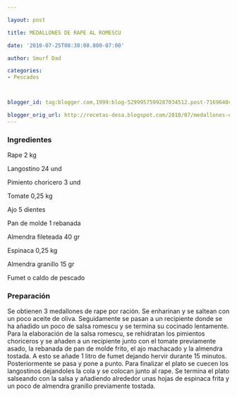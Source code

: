 ```yaml
---

layout: post

title: MEDALLONES DE RAPE AL ROMESCU

date: '2010-07-25T08:30:00.000-07:00'

author: Smurf Dad

categories:
- Pescados



blogger_id: tag:blogger.com,1999:blog-5299957599287034512.post-7169640460643802262

blogger_orig_url: http://recetas-desa.blogspot.com/2010/07/medallones-de-rape-al-romescu.html
---
```


<h3>Ingredientes</h3>

Rape 2 kg

Langostino 24 und

Pimiento choricero 3 und

Tomate 0,25 kg

Ajo 5 dientes

Pan de molde 1 rebanada

Almendra fileteada 40 gr

Espinaca 0,25 kg

Almendra granillo 15 gr

Fumet o caldo de pescado

<h3>Preparación</h3>

Se obtienen 3 medallones de rape por ración. Se enharinan y se saltean con un poco aceite de oliva. Seguidamente se pasan a un recipiente donde se ha añadido un poco de salsa romescu y se termina su cocinado lentamente. Para la elaboración de la salsa romescu, se rehidratan los pimientos choriceros y se añaden a un recipiente junto con el tomate previamente asado, la rebanada de pan de molde frito, el ajo machacado y la almendra tostada. A esto se añade 1 litro de fumet dejando hervir durante 15 minutos. Posteriormente se pasa y pone a punto. Para finalizar el plato se cuecen los langostinos dejandoles la cola y se colocan junto al rape. Se termina el plato salseando con la salsa y añadiendo alrededor unas hojas de espinaca frita y un poco de almendra granillo previamente tostada.

